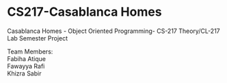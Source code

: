 # CS217-Casablanca Homes
Casablanca Homes - Object Oriented Programming- CS-217 Theory/CL-217 Lab  Semester Project  


Team Members:  
Fabiha Atique  
Fawayya Rafi  
Khizra Sabir
